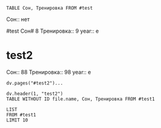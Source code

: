 ```dataview
TABLE Сон, Тренировка FROM #test
```

Сон:: нет

#test
Сон# 8
Тренировка:: 9
year:: e
# test2
Сон:: 88
Тренировка:: 98
year:: e

```dataviewjs
dv.pages("#test2")...
```



```dataviewjs
dv.header(1, "test2")
TABLE WITHOUT ID file.name, Сон, Тренировка FROM #test1
```



```dataview
LIST
FROM #test1 
LIMIT 10
```

